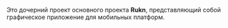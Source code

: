 Это дочерний проект основного проекта **Rukn**, представляющий собой графическое приложение для мобильных платформ.
